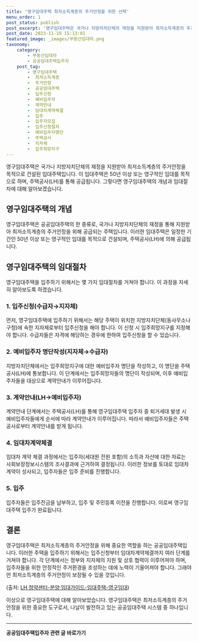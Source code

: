 ```yaml
---
title: '영구임대주택 최저소득계층의 주거안정을 위한 선택'
menu_order: 1
post_status: publish
post_excerpt: '영구임대주택은 국가나 지방자치단체의 재정을 지원받아 최저소득계층의 주거안정을 목적으로 건설된 임대주택입니다. 이 임대주택은 50년 이상 또는 영구적인 임대를 목적으로 하며, 주택공사 LH 를 통해 공급됩니다. 그렇다면 영구임대주택의 개념과 임대절차에 대해 알아보겠습니다.'
post_date: 2023-11-19 15:13:01
featured_image: _images/부동산임대차.png
taxonomy:
    category:
        - 부동산임대차
        - 공공임대주택입주자
    post_tag:
        - 영구임대주택
        -  최저소득계층
        -  주거안정
        -  공공임대주택
        -  입주신청
        -  예비입주자
        -  계약안내
        -  임대차계약체결
        -  입주
        -  입주자모집
        -  입주신청절차
        -  예비입주자명단
        -  주택공사
        -  지자체
        -  입주희망지구
---
```



영구임대주택은 국가나 지방자치단체의 재정을 지원받아 최저소득계층의 주거안정을 목적으로 건설된 임대주택입니다. 이 임대주택은 50년 이상 또는 영구적인 임대를 목적으로 하며, 주택공사(LH)를 통해 공급됩니다. 그렇다면 영구임대주택의 개념과 임대절차에 대해 알아보겠습니다.

## 영구임대주택의 개념

영구임대주택은 공공임대주택의 한 종류로, 국가나 지방자치단체의 재정을 통해 지원받아 최저소득계층의 주거안정을 위해 공급되는 주택입니다. 이러한 임대주택은 일정한 기간인 50년 이상 또는 영구적인 임대를 목적으로 건설되며, 주택공사(LH)에 의해 공급됩니다.

## 영구임대주택의 임대절차

영구임대주택을 입주하기 위해서는 몇 가지 임대절차를 거쳐야 합니다. 이 과정을 자세히 알아보도록 하겠습니다.

### 1. 입주신청(수급자→지자체)

먼저, 영구임대주택에 입주하기 위해서는 해당 주택이 위치한 지방자치단체(동사무소나 구청)에 속한 지자체로부터 입주신청을 해야 합니다. 이 신청 시 입주희망지구를 지정해야 합니다. 수급자들은 자격에 해당하는 경우에 한하여 입주신청을 할 수 있습니다.

### 2. 예비입주자 명단작성(지자체→수급자)

지방자치단체에서는 입주희망지구에 대한 예비입주자 명단을 작성하고, 이 명단을 주택공사(LH)에 통보합니다. 이 단계에서는 입주희망자들의 명단이 작성되며, 이후 예비입주자들을 대상으로 계약안내가 이루어집니다.

### 3. 계약안내(LH→예비입주자)

계약안내 단계에서는 주택공사(LH)를 통해 영구임대주택 입주자 중 퇴거세대 발생 시 예비입주자들에게 순서에 따라 계약안내가 이루어집니다. 따라서 예비입주자들은 주택공사로부터 계약안내를 받게 됩니다.

### 4. 임대차계약체결

임대차 계약 체결 과정에서는 입주자(세대원 전원 포함)의 소득과 자산에 대한 자료는 사회보장정보시스템의 조사결과에 근거하여 결정됩니다. 이러한 정보를 토대로 임대차 계약이 성사되고, 입주자들은 입주 준비를 진행합니다.

### 5. 입주

입주자들은 입주잔금을 납부하고, 입주 및 주민등록 이전을 진행합니다. 이로써 영구임대주택 입주가 완료됩니다.

## 결론

영구임대주택은 최저소득계층의 주거안정을 위해 중요한 역할을 하는 공공임대주택입니다. 이러한 주택을 입주하기 위해서는 입주신청부터 임대차계약체결까지 여러 단계를 거쳐야 합니다. 각 단계에서는 정부와 지자체의 지원 및 상호 협력이 이루어져야 하며, 입주자들을 위한 안정적인 주거환경을 조성하는 데에 노력이 기울어져야 합니다. 그래야만 최저소득계층의 주거안정이 보장될 수 있을 것입니다.

(출처: [LH 청약센터-분양·임대가이드-임대주택-영구임대](http://www.lh.or.kr/userGuide/guide/rent/hopMedicalRent.do))

이상으로 영구임대주택에 대해 알아보았습니다. 영구임대주택은 최저소득계층의 주거안정을 위한 중요한 도구로서, 나날이 발전하고 있는 공공임대주택 시스템 중 하나입니다.
<!-- wp:separator -->
<hr class="wp-block-separator has-alpha-channel-opacity"/>
<!-- /wp:separator -->

<!-- wp:group {"backgroundColor":"base","layout":{"type":"constrained"}} -->
<div class="wp-block-group has-base-background-color has-background"><!-- wp:paragraph {"align":"center","fontSize":"medium"} -->
<p class="has-text-align-center has-large-font-size"><strong>공공임대주택입주자 관련 글 바로가기</strong></p>
<!-- /wp:paragraph -->


<!-- wp:latest-posts
{"categories":[{"id":23059,"count":19,"description":"","link":"https://uknowlaw.com/category/%ea%b3%b5%ea%b3%b5%ec%9e%84%eb%8c%80%ec%a3%bc%ed%83%9d%ec%9e%85%ec%a3%bc%ec%9e%90/","name":"공공임대주택입주자","slug":"공공임대주택입주자","taxonomy":"category","parent":0,"meta":[],"_links":{"self":[{"href":"https://uknowlaw.com/wp-json/wp/v2/categories/23059"}],"collection":[{"href":"https://uknowlaw.com/wp-json/wp/v2/categories"}],"about":[{"href":"https://uknowlaw.com/wp-json/wp/v2/taxonomies/category"}],"wp:post_type":[{"href":"https://uknowlaw.com/wp-json/wp/v2/posts?categories=23059"}],"curies":[{"name":"wp","href":"https://api.w.org/{rel}","templated":true}]}}],"postsToShow":100,"excerptLength":28,"postLayout":"grid","columns":2,"featuredImageAlign":"left","featuredImageSizeSlug":"large","fontSize":"small"} /--></div>
<!-- /wp:group -->